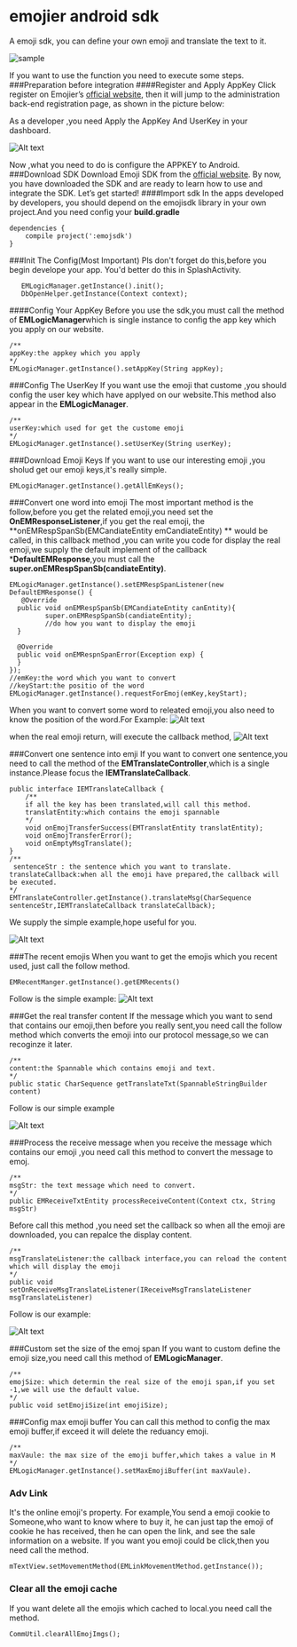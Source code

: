 # emojier android sdk
A emoji sdk, you can define your own emoji and translate the text to it.

![sample](./images/sample.gif)

If you want to use the function you need to execute some steps.
###Preparation before integration
####Register and Apply AppKey
Click register on Emojier’s [official website](http://www.emojier.net/), then it will jump to the administration back-end registration page, as shown in the picture below: 

As a developer ,you need Apply the AppKey And UserKey in your dashboard.

![Alt text](./images/keyscreen.png)

Now ,what you need to do is configure the APPKEY to Android.
###Download SDK
Download Emoji SDK from the  [official website](http://www.emojier.net/).
 By now, you have downloaded the SDK and are ready to learn how to use and integrate the SDK. Let’s get started!
####Import sdk
In the apps developed by developers, you should depend on the emojisdk library in your own project.And you need config your **build.gradle** 
```
dependencies {
    compile project(':emojsdk')
}
```

###Init The Config(Most Important)
Pls don't forget do this,before you begin develope your app. You'd better do this in SplashActivity.
```
   EMLogicManager.getInstance().init();
   DbOpenHelper.getInstance(Context context);
```
####Config Your AppKey
Before you use the sdk,you must call the method of **EMLogicManager**which is single instance to config the app key which you apply on our website.
```
/**
appKey:the appkey which you apply
*/
EMLogicManager.getInstance().setAppKey(String appKey);
```
###Config The UserKey
If you want use the emoji that custome ,you should  config the user key which have applyed on our website.This method also appear in the **EMLogicManager**.
```
/**
userKey:which used for get the custome emoji
*/
EMLogicManager.getInstance().setUserKey(String userKey);
```

###Download Emoji Keys
 If you want to use our interesting emoji ,you sholud get our emoji keys,it's really simple.
```
EMLogicManager.getInstance().getAllEmKeys();
```
###Convert one word into emoji
The most important method is the follow,before you get the related emoji,you need set the **OnEMResponseListener**,if you get the real emoji, the **onEMRespSpanSb(EMCandiateEntity emCandiateEntity) ** would be called, in this callback method ,you can write you code for display the real emoji,we supply the default implement of the callback ***DefaultEMResponse**,you must call the **super.onEMRespSpanSb(candiateEntity)**.
```
EMLogicManager.getInstance().setEMRespSpanListener(new DefaultEMResponse() {
   @Override
  public void onEMRespSpanSb(EMCandiateEntity canEntity){
         super.onEMRespSpanSb(candiateEntity);
         //do how you want to display the emoji
  }

  @Override
  public void onEMRespnSpanError(Exception exp) {
  }
});
//emKey:the word which you want to convert
//keyStart:the positio of the word
EMLogicManager.getInstance().requestForEmoj(emKey,keyStart);
```

When you want to convert some word to releated emoji,you also need to know the position of the word.For Example:
![Alt text](./images/textchanged.png)

when the real emoji return, will execute the callback method,
![Alt text](./imagesemojicallback.png)


###Convert one sentence into emji 
If you want to convert one sentence,you need to call the method of the **EMTranslateController**,which is a single instance.Please focus the **IEMTranslateCallback**.
```
public interface IEMTranslateCallback {
    /**
    if all the key has been translated,will call this method.
    translatEntity:which contains the emoji spannable
    */
    void onEmojTransferSuccess(EMTranslatEntity translatEntity);
    void onEmojTransferError();
    void onEmptyMsgTranslate();
}
/**
 sentenceStr : the sentence which you want to translate. 
translateCallback:when all the emoji have prepared,the callback will be executed.
*/
EMTranslateController.getInstance().translateMsg(CharSequence sentenceStr,IEMTranslateCallback translateCallback);
```
We  supply the simple example,hope useful for you.

![Alt text](./images/convert.png)

###The  recent emojis
When you want to get the emojis which you recent used, just call the follow method.
```
EMRecentManger.getInstance().getEMRecents()
```
Follow is the simple example:
![Alt text](./images/getRecentEmoji.png)


###Get the real transfer content
If the message which you want to send that contains our emoji,then before you really sent,you need call the follow method which converts the emoji into our protocol message,so we can recoginze it later.
```
/**
content:the Spannable which contains emoji and text.
*/
public static CharSequence getTranslateTxt(SpannableStringBuilder content)
```
Follow is our simple example

![Alt text](./images/getTranslateMsg.png)

###Process the receive message
when you receive the message which contains our emoji ,you need call this method to convert the message to emoj.
```
/**
msgStr: the text message which need to convert.
*/
public EMReceiveTxtEntity processReceiveContent(Context ctx, String msgStr)
```
Before call this method ,you need set the callback so when all the emoji are downloaded, you can repalce the display content.
```
/**
msgTranslateListener:the callback interface,you can reload the content which will display the emoji
*/
public void setOnReceiveMsgTranslateListener(IReceiveMsgTranslateListener msgTranslateListener)
```
Follow is our example:

![Alt text](./images/processReciveMsg.png)

###Custom set the size of the emoj span
If you want to custom define the emoji size,you need call this method of **EMLogicManager**.
```
/**
emojSize: which determin the real size of the emoji span,if you set -1,we will use the default value.
*/
public void setEmojiSize(int emojiSize);
```
###Config max emoji buffer
You can call this method to config the max emoji buffer,if exceed it will delete the reduancy emoji.
```
/**
maxVaule: the max size of the emoji buffer,which takes a value in M
*/
EMLogicManager.getInstance().setMaxEmojiBuffer(int maxVaule).
```
### Adv Link
It's the online emoji's property. For example,You send a emoji cookie to Someone,who want to know where to buy it, he can just tap the emoji of cookie he has received, then he can open the link, and see the sale information on a website. If you want you emoji could be click,then you need call the method.
```
mTextView.setMovementMethod(EMLinkMovementMethod.getInstance());
```
### Clear all the emoji cache
If you want delete all the emojis which cached to local.you need call the method.
```
CommUtil.clearAllEmojImgs();
```





